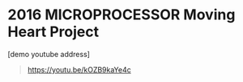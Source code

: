 **2016 MICROPROCESSOR Moving Heart Project**
========================================

 [demo youtube address]
>https://youtu.be/kOZB9kaYe4c
